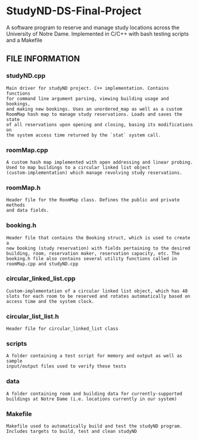 # StudyND-DS-Final-Project
A software program to reserve and manage study locations across the University of Notre Dame.
Implemented in C/C++ with bash testing scripts and a Makefile


FILE INFORMATION
-------------------------------------------
	
### studyND.cpp
	Main driver for studyND project. C++ implementation. Contains functions 
	for command line argument parsing, viewing building usage and bookings, 
	and making new bookings. Uses an unordered_map as well as a custom 
	RoomMap hash map to manage study reservations. Loads and saves the state 
	of all reservations upon opening and closing, basing its modifications on 
	the system access time returned by the `stat` system call.
	
### roomMap.cpp
	A custom hash map implemented with open addressing and linear probing. 
	Used to map buildings to a circular linked list object 
	(custom-implementation) which manage revolving study reservations.
	
### roomMap.h
	Header file for the RoomMap class. Defines the public and private methods 
	and data fields.
	
### booking.h
	Header file that contains the Booking struct, which is used to create a 
	new booking (study reservation) with fields pertaining to the desired 
	building, room, reservation maker, reservation capacity, etc. The 
	booking.h file also contains several utility functions called in 
	roomMap.cpp and studyND.cpp
	
### circular_linked_list.cpp
	Custom-implementation of a circular linked list object, which has 48 
	slots for each room to be reserved and rotates automatically based on 
	access time and the system clock.
	
### circular_list_list.h
	Header file for circular_linked_list class
	
### scripts
	A folder containing a test script for memory and output as well as sample 
	input/output files used to verify these tests
	
### data
	A folder containing room and building data for currently-supported 
	buildings at Notre Dame (i.e. locations currently in our system)
	
### Makefile
	Makefile used to automatically build and test the studyND program. 
	Includes targets to build, test and clean studyND
	


